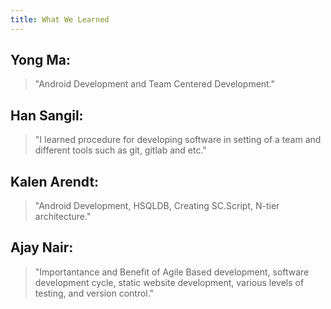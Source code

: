 ```yaml
---
title: What We Learned
---
```


## **Yong Ma:**

> "Android Development and Team Centered Development."

## **Han Sangil:**

> "I learned procedure for developing software in setting of a team and different tools such as git, gitlab and etc."

## **Kalen Arendt:**

> "Android Development, HSQLDB, Creating SC.Script, N-tier architecture."

## **Ajay Nair:**

> "Importantance and Benefit of Agile Based development, software development cycle, static website development, various levels of testing, and version control."
